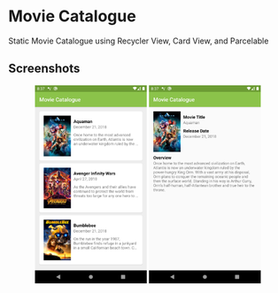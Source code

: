 # Movie Catalogue
Static Movie Catalogue using Recycler View, Card View, and Parcelable

## Screenshots
<p align="center">
<img src="screenshot/1.png" alt="" width=40%>
<img src="screenshot/2.png" alt="" width=40%>
</p>
